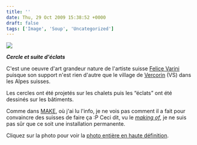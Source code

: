 ```yaml
---
title: ''
date: Thu, 29 Oct 2009 15:38:52 +0000
draft: false
tags: ['Image', 'Soup', 'Uncategorized']
---
```


![](https://madd0.files.wordpress.com/2009/10/tumblr_ksa8stkapd1qzn0y8o1_1280.png)

**_Cercle et suite d'éclats_**

C'est une oeuvre d'art grandeur nature de l'artiste suisse [Felice Varini](http://www.varini.org) puisque son support n'est rien d'autre que le village de [Vercorin](http://www.vercorin.ch) (VS) dans les Alpes suisses.

Les cercles ont été projetés sur les chalets puis les “éclats” ont été dessinés sur les bâtiments.

Comme dans [MAKE](http://blog.makezine.com/archive/2009/10/felice_varinis_town-sized_illusion.html), où j'ai lu l'info, je ne vois pas comment il a fait pour convaincre des suisses de faire ça :P Ceci dit, vu le [_making of_](http://www.varini.org/01act/act17.html), je ne suis pas sûr que ce soit une installation permanente.

Cliquez sur la photo pour voir la [photo entière en haute définition](http://www.varini.org/08agra/dos2009/004-agr-09.html).